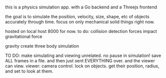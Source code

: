 this is a physics simulation app. with a Go backend and a Threejs frontend

the goal is to simulate the position, velocity, size, shape, etc of objects accurately through time. focus on only mechanical solid things right now.

hosted on local host 8000 for now.
to do:
collision detection
forces
impact
gravitational force

gravity
create three body simulation


TO DO:
make simulating and viewing unrelated. no pause in simulation! save ALL frames in a file. and then just sent EVERYTHING over. and the viewer can view.
viewer: camera control. lock on objects. get their position, radius, and set to look at them. 